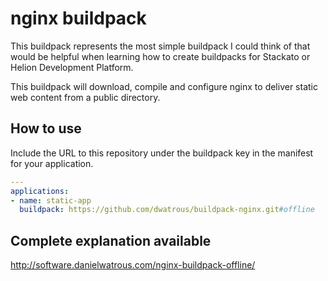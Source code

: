 nginx buildpack
===============
This buildpack represents the most simple buildpack I could think of that would be helpful when learning how to create buildpacks for Stackato or Helion Development Platform.

This buildpack will download, compile and configure nginx to deliver static web content from a public directory.

## How to use

Include the URL to this repository under the buildpack key in the manifest for your application.

```yaml
---
applications:
- name: static-app
  buildpack: https://github.com/dwatrous/buildpack-nginx.git#offline
```

## Complete explanation available

http://software.danielwatrous.com/nginx-buildpack-offline/
